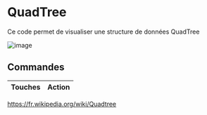 # QuadTree
  
  Ce code permet de visualiser une structure de données QuadTree

  ![image](https://user-images.githubusercontent.com/61056605/116700684-57b50800-a9c7-11eb-8bd9-20a1c95000c9.png)

## Commandes

| Touches | Action |
|------|------|
https://fr.wikipedia.org/wiki/Quadtree
